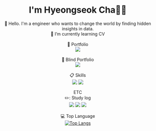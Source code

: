 

<!--
**hsmaro/hsmaro** is a ✨ _special_ ✨ repository because its `README.md` (this file) appears on your GitHub profile.

Here are some ideas to get you started: -->


<div align="center">
  
# I'm Hyeongseok Cha👨‍💻

🔭 Hello. I'm a engineer who wants to change the world by finding hidden insights in data.<br>
  🌱 I’m currently learning CV<br><br>
  📄 Portfolio<br>
  [<img src="https://img.shields.io/badge/Notion-000000?style=for-the-badge&logo=notion&logoColor=white"/>](https://granite-goldenrod-0c0.notion.site/Portfolio-ae04367c47b0437883a56e976da43d79)<br><br>
  📄 Blind Portfolio<br>
  [<img src="https://img.shields.io/badge/Notion-000000?style=for-the-badge&logo=notion&logoColor=white"/>](https://granite-goldenrod-0c0.notion.site/Blind-Portfolio-11b71a7be32541289bf90bd55dfcd338?pvs=4)<br><br>
  📋 Skills<br>
  <img src="https://img.shields.io/badge/PYTHON-3776AB?style=for-the-badge&logo=Python&logoColor=white"/>
  <img src="https://img.shields.io/badge/PYTORCH-EE4C2C?style=for-the-badge&logo=pytorch&logoColor=white"/>
  <!-- <img src="https://img.shields.io/badge/cuda-000000.svg?style=for-the-badge&logo=nVIDIA&logoColor=green"/>
  <img src="https://img.shields.io/badge/SCIKIT-LEARN-F7931E?style=for-the-badge&logo=scikitlearn&logoColor=white"/><br>
  <img src="https://img.shields.io/badge/opencv-%23white.svg?style=for-the-badge&logo=opencv&logoColor=white"/>
  <img src="https://img.shields.io/badge/Matplotlib-%23ffffff.svg?style=for-the-badge&logo=Matplotlib&logoColor=black"/>
  <img src="https://img.shields.io/badge/numpy-%23013243.svg?style=for-the-badge&logo=numpy&logoColor=white"/>
  <img src="https://img.shields.io/badge/pandas-%23150458.svg?style=for-the-badge&logo=pandas&logoColor=white"/>
  <br><br> -->
  
  ETC<br>
  ✏️: Study log<br>
  [<img src="https://img.shields.io/badge/Velog's-20C997?style=flat-square&logo=Velog's&logoColor=white"/>](https://velog.io/@maro)
  [<img src="https://img.shields.io/badge/GitHub-181717?style=flat-square&logo=GitHub&logoColor=white"/>](https://github.com/hsmaro)
  [<img src="https://img.shields.io/badge/T-Story-EE4C2C?style=flat-square&logo=T-Story&logoColor=000000"/>](https://maru-maro.tistory.com/)
  <br><br>
  💻 Top Language<br>
  ﻿[![Top Langs](https://github-readme-stats.vercel.app/api/top-langs/?username=hsmaro&langs_count=10&layout=compact&theme=dark)](https://github.com/hsmaro)<br>


</div>

  
